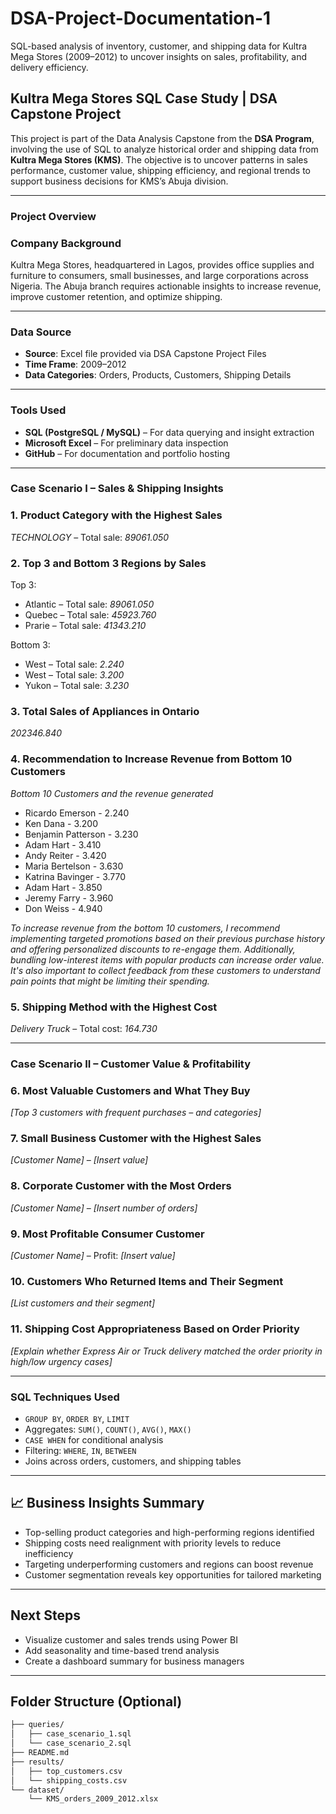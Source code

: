 # DSA-Project-Documentation-1

SQL-based analysis of inventory, customer, and shipping data for Kultra Mega Stores (2009–2012) to uncover insights on sales, profitability, and delivery efficiency.

## Kultra Mega Stores SQL Case Study | DSA Capstone Project

This project is part of the Data Analysis Capstone from the **DSA Program**, involving the use of SQL to analyze historical order and shipping data from **Kultra Mega Stores (KMS)**. The objective is to uncover patterns in sales performance, customer value, shipping efficiency, and regional trends to support business decisions for KMS’s Abuja division.

--- 

### Project Overview

### Company Background

Kultra Mega Stores, headquartered in Lagos, provides office supplies and furniture to consumers, small businesses, and large corporations across Nigeria. The Abuja branch requires actionable insights to increase revenue, improve customer retention, and optimize shipping.

---

### Data Source

- **Source**: Excel file provided via DSA Capstone Project Files
- **Time Frame**: 2009–2012  
- **Data Categories**: Orders, Products, Customers, Shipping Details  

---

### Tools Used

- **SQL (PostgreSQL / MySQL)** – For data querying and insight extraction  
- **Microsoft Excel** – For preliminary data inspection  
- **GitHub** – For documentation and portfolio hosting

---

### Case Scenario I – Sales & Shipping Insights

### 1. Product Category with the Highest Sales  
 *TECHNOLOGY* – Total sale: *89061.050*

### 2. Top 3 and Bottom 3 Regions by Sales  
Top 3:  
- Atlantic  – Total sale: *89061.050*
- Quebec  – Total sale: *45923.760*
- Prarie  – Total sale: *41343.210*

Bottom 3:  
- West  – Total sale: *2.240*
- West  – Total sale: *3.200*
- Yukon  – Total sale: *3.230*

### 3. Total Sales of Appliances in Ontario  
 *202346.840*

### 4. Recommendation to Increase Revenue from Bottom 10 Customers 

*Bottom 10 Customers and the revenue generated*
- Ricardo Emerson -	2.240
- Ken Dana - 3.200
- Benjamin Patterson -	3.230
- Adam Hart -	3.410
- Andy Reiter -	3.420
- Maria Bertelson -	3.630
- Katrina Bavinger -	3.770
- Adam Hart -	3.850
- Jeremy Farry -	3.960
- Don Weiss -	4.940
  
 *To increase revenue from the bottom 10 customers, I recommend implementing targeted promotions based on their previous purchase history and offering personalized discounts to re-engage them. Additionally, bundling low-interest items with popular products can increase order value. It's also important to collect feedback from these customers to understand pain points that might be limiting their spending.*

### 5. Shipping Method with the Highest Cost  
 *Delivery Truck* – Total cost: *164.730*

---

### Case Scenario II – Customer Value & Profitability

### 6. Most Valuable Customers and What They Buy  
 *[Top 3 customers with frequent purchases – and categories]*

### 7. Small Business Customer with the Highest Sales  
 *[Customer Name]* – *[Insert value]*

### 8. Corporate Customer with the Most Orders  
 *[Customer Name]* – *[Insert number of orders]*

### 9. Most Profitable Consumer Customer  
 *[Customer Name]* – Profit: *[Insert value]*

### 10. Customers Who Returned Items and Their Segment  
 *[List customers and their segment]*

### 11. Shipping Cost Appropriateness Based on Order Priority  
 *[Explain whether Express Air or Truck delivery matched the order priority in high/low urgency cases]*

---

### SQL Techniques Used

- `GROUP BY`, `ORDER BY`, `LIMIT`  
- Aggregates: `SUM()`, `COUNT()`, `AVG()`, `MAX()`  
- `CASE WHEN` for conditional analysis  
- Filtering: `WHERE`, `IN`, `BETWEEN`  
- Joins across orders, customers, and shipping tables

---

## 📈 Business Insights Summary

- Top-selling product categories and high-performing regions identified  
- Shipping costs need realignment with priority levels to reduce inefficiency  
- Targeting underperforming customers and regions can boost revenue  
- Customer segmentation reveals key opportunities for tailored marketing

---

##  Next Steps

- Visualize customer and sales trends using Power BI  
- Add seasonality and time-based trend analysis  
- Create a dashboard summary for business managers

---

## Folder Structure (Optional)

```bash sql-kultra-mega-stores
├── queries/
│   ├── case_scenario_1.sql
│   └── case_scenario_2.sql
├── README.md
├── results/
│   ├── top_customers.csv
│   └── shipping_costs.csv
└── dataset/
    └── KMS_orders_2009_2012.xlsx
